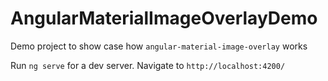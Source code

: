 # AngularMaterialImageOverlayDemo
Demo project to show case how `angular-material-image-overlay` works

Run `ng serve` for a dev server. Navigate to `http://localhost:4200/`

